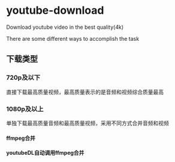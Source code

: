 # youtube-download
Download youtube video in the best quality(4k)

There are some different ways to accomplish the task

## 下载类型

### 720p及以下
  直接下载最高质量视频，最高质量表示的是音频和视频综合质量最高
### 1080p及以上 
  单独下载最高质量音频和最高质量视频，采用不同方式合并音频和视频 
#### ffmpeg合并
#### youtubeDL自动调用ffmpeg合并


